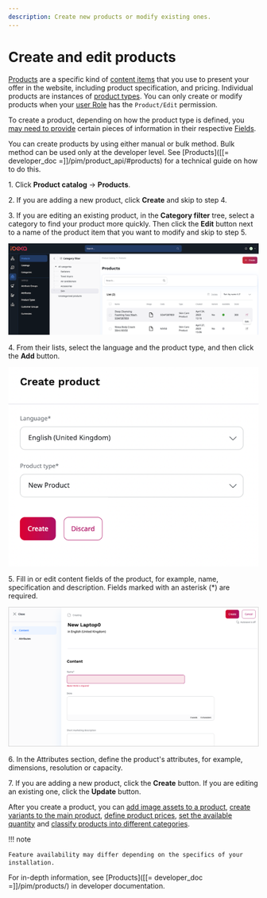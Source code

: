 ```yaml
---
description: Create new products or modify existing ones.
---
```


# Create and edit products

[Products](products.md#products) are a specific kind of [content items](../content_management/content_items.md#content-items) that you use 
to present your offer in the website, including product specification, and pricing.
Individual products are instances of [product types](create_product_types.md#create-product-types).
You can only create or modify products when your [user Role](../permission_management/work_with_permissions.md) has the `Product/Edit` permission.

To create a product, depending on how the product type is defined, you [may need to provide](products.md#product-completeness) certain pieces 
of information in their respective [Fields](../content_management/content_model.md#fields-and-field-types).

You can create products by using either manual or bulk method.
Bulk method can be used only at the developer level. 
See [Products]([[= developer_doc =]]/pim/product_api/#products) for a technical guide on how to do this.

1\. Click **Product catalog** -> **Products**. 

2\. If you are adding a new product, click **Create** and skip to step 4.

3\. If you are editing an existing product, in the **Category filter** tree, select a category to find your product more quickly. Then click the **Edit** button next to a name of the product item that you want to modify and skip to step 5.

![Products list with action buttons](img/edit_product.png "Products list with action buttons")

4\. From their lists, select the language and the product type, and then click the **Add** button.

![Creating a new product](img/create_new_product.png "Creating a new product")

5\. Fill in or edit content fields of the product, for example, name, specification and description.
Fields marked with an asterisk (*) are required.

![Editing product information](img/create_product.png "Editing product information")

6\. In the Attributes section, define the product's attributes, for example, dimensions, resolution or capacity.

7\. If you are adding a new product, click the **Create** button.
If you are editing an existing one, click the **Update** button.

After you create a product, you can [add image assets to a product](work_with_product_assets.md), [create variants to the main product](work_with_product_variants.md), [define product prices](manage_prices.md), [set the available quantity](manage_availability_and_stock.md) and [classify products into different categories](work_with_product_categories.md).

!!! note

    Feature availability may differ depending on the specifics of your installation.

For in-depth information, see [Products]([[= developer_doc =]]/pim/products/) in developer documentation.
